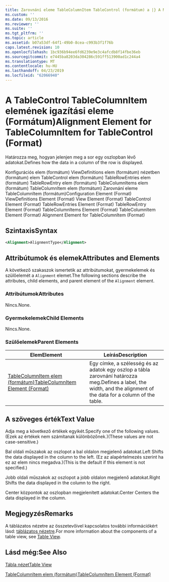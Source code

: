 ```yaml
---
title: Zarovnání eleme TableColumnItem TableControl (formátum) a |} A Microsoft Docs
ms.custom: ''
ms.date: 09/13/2016
ms.reviewer: ''
ms.suite: ''
ms.tgt_pltfrm: ''
ms.topic: article
ms.assetid: b07a53df-64f1-49b0-8cea-c993b3f1f76b
caps.latest.revision: 10
ms.openlocfilehash: 1bc936b94ee6fd6239e9e3c4afcdb8f14fbe36eb
ms.sourcegitcommit: e7445ba8203da304286c591ff513900ad1c244a4
ms.translationtype: MT
ms.contentlocale: hu-HU
ms.lasthandoff: 04/23/2019
ms.locfileid: "62066940"
---
```

# <a name="alignment-element-for-tablecolumnitem-for-tablecontrol-format"></a><span data-ttu-id="ed8a4-102">A TableControl TableColumnItem elemének igazítási eleme (Formátum)</span><span class="sxs-lookup"><span data-stu-id="ed8a4-102">Alignment Element for TableColumnItem for TableControl (Format)</span></span>

<span data-ttu-id="ed8a4-103">Határozza meg, hogyan jelenjen meg a sor egy oszlopban lévő adatokat.</span><span class="sxs-lookup"><span data-stu-id="ed8a4-103">Defines how the data in a column of the row is displayed.</span></span>

<span data-ttu-id="ed8a4-104">Konfigurációs elem (formátum) ViewDefinitions elem (formátum) nézetben (formátum) elem TableControl elem (formátum) TableRowEntries elem (formátum) TableRowEntry elem (formátum) TableColumnItems elem (formátum) TableColumnItem elem (formátum) Zarovnání eleme TableColumnItem (formátum)</span><span class="sxs-lookup"><span data-stu-id="ed8a4-104">Configuration Element (Format) ViewDefinitions Element (Format) View Element (Format) TableControl Element (Format) TableRowEntries Element (Format) TableRowEntry Element (Format) TableColumnItems Element (Format) TableColumnItem Element (Format) Alignment Element for TableColumnItem (Format)</span></span>

## <a name="syntax"></a><span data-ttu-id="ed8a4-105">Szintaxis</span><span class="sxs-lookup"><span data-stu-id="ed8a4-105">Syntax</span></span>

```xml
<Alignment>AlignmentType</Alignment>
```

## <a name="attributes-and-elements"></a><span data-ttu-id="ed8a4-106">Attribútumok és elemek</span><span class="sxs-lookup"><span data-stu-id="ed8a4-106">Attributes and Elements</span></span>

<span data-ttu-id="ed8a4-107">A következő szakaszok ismertetik az attribútumokat, gyermekelemek és szülőelemét a `Alignment` elemet.</span><span class="sxs-lookup"><span data-stu-id="ed8a4-107">The following sections describe the attributes, child elements, and parent element of the `Alignment` element.</span></span>

### <a name="attributes"></a><span data-ttu-id="ed8a4-108">Attribútumok</span><span class="sxs-lookup"><span data-stu-id="ed8a4-108">Attributes</span></span>

<span data-ttu-id="ed8a4-109">Nincs.</span><span class="sxs-lookup"><span data-stu-id="ed8a4-109">None.</span></span>

### <a name="child-elements"></a><span data-ttu-id="ed8a4-110">Gyermekelemek</span><span class="sxs-lookup"><span data-stu-id="ed8a4-110">Child Elements</span></span>

<span data-ttu-id="ed8a4-111">Nincs.</span><span class="sxs-lookup"><span data-stu-id="ed8a4-111">None.</span></span>

### <a name="parent-elements"></a><span data-ttu-id="ed8a4-112">Szülőelemek</span><span class="sxs-lookup"><span data-stu-id="ed8a4-112">Parent Elements</span></span>

|<span data-ttu-id="ed8a4-113">Elem</span><span class="sxs-lookup"><span data-stu-id="ed8a4-113">Element</span></span>|<span data-ttu-id="ed8a4-114">Leírás</span><span class="sxs-lookup"><span data-stu-id="ed8a4-114">Description</span></span>|
|-------------|-----------------|
|[<span data-ttu-id="ed8a4-115">TableColumnItem elem (formátum)</span><span class="sxs-lookup"><span data-stu-id="ed8a4-115">TableColumnItem Element (Format)</span></span>](./tablecolumnitem-element-for-tablecolumnitems-for-tablecontrol-format.md)|<span data-ttu-id="ed8a4-116">Egy címke, a szélesség és az adatok egy oszlop a tábla zarovnání határozza meg.</span><span class="sxs-lookup"><span data-stu-id="ed8a4-116">Defines a label, the width, and the alignment of the data for a column of the table.</span></span>|

## <a name="text-value"></a><span data-ttu-id="ed8a4-117">A szöveges érték</span><span class="sxs-lookup"><span data-stu-id="ed8a4-117">Text Value</span></span>

<span data-ttu-id="ed8a4-118">Adja meg a következő értékek egyikét.</span><span class="sxs-lookup"><span data-stu-id="ed8a4-118">Specify one of the following values.</span></span> <span data-ttu-id="ed8a4-119">(Ezek az értékek nem számítanak különbözőnek.)</span><span class="sxs-lookup"><span data-stu-id="ed8a4-119">(These values are not case-sensitive.)</span></span>

<span data-ttu-id="ed8a4-120">Bal oldali műszakok az oszlopot a bal oldalon megjelenő adatokat.</span><span class="sxs-lookup"><span data-stu-id="ed8a4-120">Left Shifts the data displayed in the column to the left.</span></span> <span data-ttu-id="ed8a4-121">(Ez az alapértelmezés szerint ha ez az elem nincs megadva.)</span><span class="sxs-lookup"><span data-stu-id="ed8a4-121">(This is the default if this element is not specified.)</span></span>

<span data-ttu-id="ed8a4-122">Jobb oldali műszakok az oszlopot a jobb oldalon megjelenő adatokat.</span><span class="sxs-lookup"><span data-stu-id="ed8a4-122">Right Shifts the data displayed in the column to the right.</span></span>

<span data-ttu-id="ed8a4-123">Center központok az oszlopban megjelenített adatokat.</span><span class="sxs-lookup"><span data-stu-id="ed8a4-123">Center Centers the data displayed in the column.</span></span>

## <a name="remarks"></a><span data-ttu-id="ed8a4-124">Megjegyzés</span><span class="sxs-lookup"><span data-stu-id="ed8a4-124">Remarks</span></span>

<span data-ttu-id="ed8a4-125">A táblázatos nézetre az összetevőivel kapcsolatos további információkért lásd: [táblázatos nézetre](./creating-a-table-view.md).</span><span class="sxs-lookup"><span data-stu-id="ed8a4-125">For more information about the components of a table view, see [Table View](./creating-a-table-view.md).</span></span>

## <a name="see-also"></a><span data-ttu-id="ed8a4-126">Lásd még:</span><span class="sxs-lookup"><span data-stu-id="ed8a4-126">See Also</span></span>

[<span data-ttu-id="ed8a4-127">Tábla nézet</span><span class="sxs-lookup"><span data-stu-id="ed8a4-127">Table View</span></span>](./creating-a-table-view.md)

[<span data-ttu-id="ed8a4-128">TableColumnItem elem (formátum)</span><span class="sxs-lookup"><span data-stu-id="ed8a4-128">TableColumnItem Element (Format)</span></span>](./tablecolumnitem-element-for-tablecolumnitems-for-tablecontrol-format.md)
